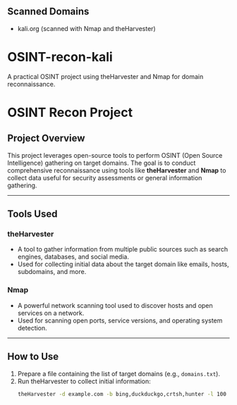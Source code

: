 ## Scanned Domains

- kali.org (scanned with Nmap and theHarvester)
# OSINT-recon-kali
A practical OSINT project using theHarvester and Nmap for domain reconnaissance.
# OSINT Recon Project

## Project Overview
This project leverages open-source tools to perform OSINT (Open Source Intelligence) gathering on target domains. The goal is to conduct comprehensive reconnaissance using tools like **theHarvester** and **Nmap** to collect data useful for security assessments or general information gathering.

---

## Tools Used

### theHarvester
- A tool to gather information from multiple public sources such as search engines, databases, and social media.
- Used for collecting initial data about the target domain like emails, hosts, subdomains, and more.

### Nmap
- A powerful network scanning tool used to discover hosts and open services on a network.
- Used for scanning open ports, service versions, and operating system detection.

---

## How to Use

1. Prepare a file containing the list of target domains (e.g., `domains.txt`).
2. Run theHarvester to collect initial information:
   ```bash
   theHarvester -d example.com -b bing,duckduckgo,crtsh,hunter -l 100 -f data/theHarvester/example_com_results
